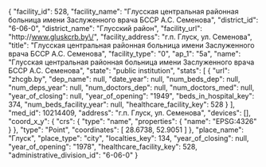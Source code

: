 {
    "facility_id": 528,
    "facility_name": "Глусская центральная районная больница имени Заслуженного врача БССР А.С. Семенова",
    "district_id": "6-06-0",
    "district_name": "Глусский район",
    "facility_url": "http:\/\/www.gluskcrb.by\/",
    "facility_address": "г.п. Глуск, ул. Семенова",
    "title": "Глусская центральная районная больница имени Заслуженного врача БССР А.С. Семенова",
    "facility_type": "0",
    "ap_1": "5а",
    "name": "Глусская центральная районная больница имени Заслуженного врача БССР А.С. Семенова",
    "state": "public institution",
    "stats": [
        {
            "url": "zhcgb.by",
            "dep_name": null,
            "date_year": null,
            "num_beds_dep": null,
            "num_deps_year": null,
            "num_doctors_dep": null,
            "num_doctors_med": null,
            "year_of_closing": null,
            "year_of_opening": "1949",
            "beds_in_hospital_key": 374,
            "num_beds_facility_year": null,
            "healthcare_facility_key": 528
        }
    ],
    "med_id": 10214409,
    "address": "г.п. Глуск, ул. Семенова",
    "devices": [],
    "coord_x_y": {
        "crs": {
            "type": "name",
            "properties": {
                "name": "EPSG:4326"
            }
        },
        "type": "Point",
        "coordinates": [
            28.6738,
            52.9051
        ]
    },
    "place_name": "Глуск",
    "place_type": "city",
    "localties_key": 134,
    "year_of_closing": null,
    "year_of_opening": "1978",
    "healthcare_facility_key": 528,
    "administrative_division_id": "6-06-0"
}